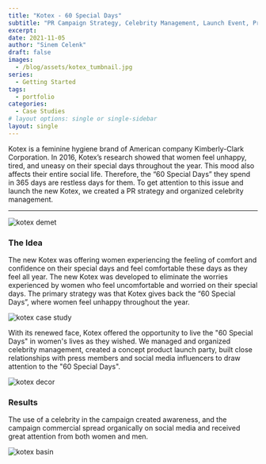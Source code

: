 ```yaml
---
title: "Kotex - 60 Special Days"
subtitle: "PR Campaign Strategy, Celebrity Management, Launch Event, Press & Influencer Kits"
excerpt: 
date: 2021-11-05
author: "Sinem Celenk"
draft: false
images:
  - /blog/assets/kotex_tumbnail.jpg
series:
  - Getting Started
tags:
  - portfolio
categories:
  - Case Studies
# layout options: single or single-sidebar
layout: single
---
```


Kotex is a feminine hygiene brand of American company Kimberly-Clark Corporation. In 2016, Kotex’s research showed that women feel unhappy, tired, and uneasy on their special days throughout the year. This mood also affects their entire social life. Therefore, the “60 Special Days” they spend in 365 days are restless days for them. To get attention to this issue and launch the new Kotex, we created a PR strategy and organized celebrity management.



---

![kotex demet](/blog/assets/kotex_demet.JPG)

### The Idea

The new Kotex was offering women experiencing the feeling of comfort and confidence on their special days and feel comfortable these days as they feel all year. The new Kotex was developed to eliminate the worries experienced by women who feel uncomfortable and worried on their special days. The primary strategy was that Kotex gives back the “60 Special Days”, where women feel unhappy throughout the year.




![kotex case study](/blog/assets/kotex_launch.jpg)


With its renewed face, Kotex offered the opportunity to live the "60 Special Days" in women's lives as they wished. We managed and organized celebrity management, created a concept product launch party, built close relationships with press members and social media influencers to draw attention to the "60 Special Days". 


![kotex decor](/blog/assets/kotex_decor.JPG)

### Results 
The use of a celebrity in the campaign created awareness, and the campaign commercial spread organically on social media and received great attention from both women and men. 


![kotex basin](/blog/assets/kotex_basin.png)

